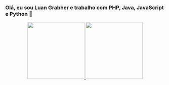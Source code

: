 ### Olá, eu sou Luan Grabher e trabalho com PHP, Java, JavaScript e Python 👋

<div align="center">
  <a href="https://github.com/luan-grabher">
  <img height="180em" src="https://github-readme-stats.vercel.app/api?username=luan-grabher&show_icons=true&theme=github_dark&include_all_commits=true&count_private=true"/>
  <img height="180em" src="https://github-readme-stats.vercel.app/api/top-langs/?username=luan-grabher&layout=compact&langs_count=7&theme=github_dark"/>
</div>
